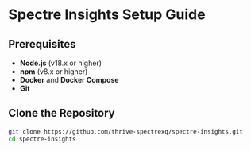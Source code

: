 # Spectre Insights Setup Guide

## Prerequisites

- **Node.js** (v18.x or higher)
- **npm** (v8.x or higher)
- **Docker** and **Docker Compose**
- **Git**

## Clone the Repository

```bash
git clone https://github.com/thrive-spectrexq/spectre-insights.git
cd spectre-insights
